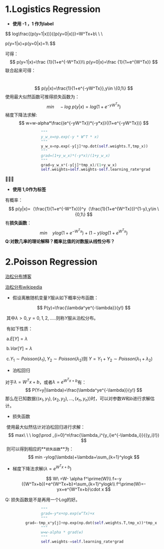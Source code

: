 

# 1.Logistics Regression

- **使用 -1 ，1 作为label**

$$
log\frac{(p(y=1|x))}{(p(y=0|x))}=W^Tx+b\\
\\
\\

p(y=1|x)+p(y=0|x)=1\\
$$

可得：
$$
p(y=1|x)=\frac {1}{1+e^{-W^Tx}}\\
p(y=0|x)=\frac {1}{1+e^{W^Tx}}
$$
联合起来可得：

​              
$$
p(y|x)=\frac{1}{1+e^{-yW^Tx}},y\in \{0,1\}
$$
使用最大似然函数可推得损失函数为：
$$
min\quad -log\ p(y|x)=log(1+e^{-yW^Tx})
$$
梯度下降法求解:
$$
w=w-alpha*\frac{(e^{-yW^Tx})*(-y*x)}{(1+e^{-yW^Tx})}
$$

```python
            	"""
                y_w_x=np.exp(-y * W^T * x)
                """
                y_w_x=np.exp(-y[j]*np.dot(self.weights.T,tmp_x))
                """
                grad=(1+y_w_x)*(-y*x)/(1+y_w_x)
                """
                grad=y_w_x*(-y[j]*tmp_x)/(1+y_w_x)
                self.weights=self.weights-self.learning_rate*grad
```





- **使用 1,0作为标签**

有概率：
$$
p(y|x)=（\frac{1}{1+e^{-W^Tx}})^y（\frac{1}{1+e^{W^Tx}})^{1-y},y\in \{0,1\}
$$
有**损失函数**：
$$
min \quad ylog(1+e^{-W^Tx})+(1-y)log(1+e^{W^Tx})
$$
**Q:对数几率的理论解释？概率比值的对数服从线性分布？**



# 2.Poisson Regression

[泊松分布博客](http://www.cnblogs.com/kemaswill/p/3440780.html)

[泊松分布wikipedia](https://zh.wikipedia.org/zh-hans/%E6%B3%8A%E6%9D%BE%E5%9B%9E%E5%BD%92)

- 假设离散随机变量$Y$服从如下概率分布函数：

$$
P(y)=\frac{\lambda^ye^{-\lambda}}{y!}
$$

​	其中$\lambda>0,y=0,1,2,.....$则称$Y$服从泊松分布。

​	有如下性质：

​	a.$E[Y]=\lambda$

​	b.$Var[Y]=\lambda$

​	c.$Y_1\sim Poisson(\lambda_1),Y_2\sim Poisson(\lambda_2)$则 $Y=Y_1+Y_2\sim Poisson(\lambda_1+\lambda_2)$

- 泊松回归

对于$\lambda=W^Tx+b$，或者$\lambda=e^{W^Tx+b}$有：
$$
P(Y=y|\lambda)=\frac{\lambda^ye^{-\lambda}}{y!}
$$
那么在已知数据$\{(x_1,y_1),(x_2,y_2),...,(x_n,y_n)\}$时，可以对参数$W$和$b$进行求解估计。



- 损失函数

​       使用最大似然估计对泊松回归进行求解：
$$
max\ \ \ log(\prod _{i=0}^n\frac{\lambda_i^{y_i}e^{-\lambda_i}}{{y_i}!})
$$
​      则可以得到相应的**`损失函数`**为：                            
$$
min  -ylog(\lambda)+\lambda+\sum_{k=1}^ylogk
$$


- 梯度下降法求解($\lambda=e^{W^Tx+b}$)

$$
W\ =W- \alpha  f^\prime(W)\\
f=-y ({W^Tx+b})+e^{W^Tx+b}+\sum_{k=1}^ylogk\\
f^\prime(W)=-yx+e^{W^Tx+b}\cdot x
$$

Q: 损失函数是不是再用一个Log的好。

```python
				"""
                grad=-y*x+np.exp(w^Tx)+x
                """
         grad=-tmp_x*y[j]+np.exp(np.dot(self.weights.T,tmp_x))*tmp_x        				        
                """
                w=w-alpha * grad(w)
                """
                self.weights-=self.learning_rate*grad
```










